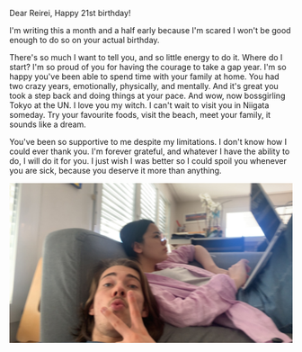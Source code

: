 <meta name="robots" content="noindex">

Dear Reirei,
Happy 21st birthday! 

I'm writing this a month and a half early because I'm scared I won't be good enough to do so on your actual birthday.

There's so much I want to tell you, and so little energy to do it. Where do I start? I'm so proud of you for having the courage to take a gap year. I'm so happy you've been able to spend time with your family at home. You had two crazy years, emotionally, physically, and mentally. And it's great you took a step back and doing things at your pace. And wow, now bossgirling Tokyo at the UN. I love you my witch. I can't wait to visit you in Niigata someday. Try your favourite foods, visit the beach, meet your family, it sounds like a dream. 

You've been so supportive to me despite my limitations. I don't know how I could ever thank you. I'm forever grateful, and whatever I have the ability to do, I will do it for you. I just wish I was better so I could spoil you whenever you are sick, because you deserve it more than anything. 

![](media/IMG_8650.jpeg)
